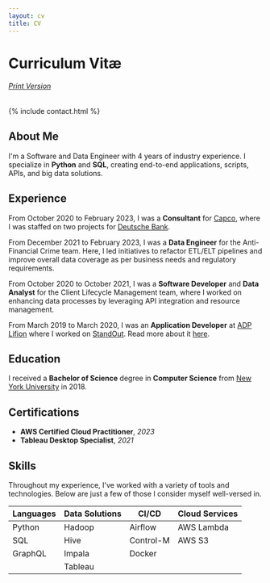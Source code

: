 ```yaml
---
layout: cv
title: CV
---
```


# Curriculum Vitæ
###### [Print Version](/assets/files/cv.pdf)

{% include contact.html %}

## About Me

I'm a Software and Data Engineer with 4 years of industry experience. I specialize in **Python** and **SQL**, creating end-to-end applications, scripts, APIs, and big data solutions.

## Experience

From October 2020 to February 2023, I was a **Consultant** for [Capco](https://www.capco.com/), where I was staffed on two projects for [Deutsche Bank](https://www.db.com/).

From December 2021 to February 2023, I was a **Data Engineer** for the Anti-Financial Crime team. Here, I led initiatives to refactor ETL/ELT pipelines and improve overall data coverage as per business needs and regulatory requirements.

From October 2020 to October 2021, I was a **Software Developer** and **Data Analyst** for the Client Lifecycle Management team, where I worked on enhancing data processes by leveraging API integration and resource management.

From March 2019 to March 2020, I was an **Application Developer** at [ADP Lifion](https://tech.adp.com/en/) where I worked on [StandOut](https://www.adp.com/what-we-offer/products/standout.aspx). Read more about it [here](https://joshbersin.com/2019/09/why-adps-next-gen-hcm-is-a-disruptive-force-in-hr-technology/).

## Education

I received a **Bachelor of Science** degree in **Computer Science** from [New York University](https://engineering.nyu.edu/) in 2018.

## Certifications

* **AWS Certified Cloud Practitioner**, *2023*
* **Tableau Desktop Specialist**, *2021*

## Skills

Throughout my experience, I've worked with a variety of tools and technologies. Below are just a few of those I consider myself well-versed in.


<table class="table">
  <thead>
    <tr>
      <th>Languages</th>
      <th>Data Solutions</th>
      <th>CI/CD</th>
      <th>Cloud Services</th>
    </tr>
  </thead>
  <tbody>
    <tr>
      <td>Python</td>
      <td>Hadoop</td>
      <td>Airflow</td>
      <td>AWS Lambda</td>
    </tr>
    <tr>
      <td>SQL</td>
      <td>Hive</td>
      <td>Control-M</td>
      <td>AWS S3</td>
    </tr>
    <tr>
      <td>GraphQL</td>
      <td>Impala</td>
      <td>Docker</td>
      <td></td>
    </tr>
    <tr>
      <td></td>
      <td>Tableau</td>
      <td></td>
      <td></td>
    </tr>
  </tbody>
</table>